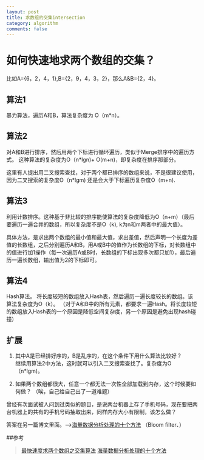 ```yaml
---
layout: post
title: 求数组的交集intersection
category: algorithm
comments: false
---
```


# 如何快速地求两个数组的交集？

比如A={6，2，4，1},B={2，9，4，3，2}，那么A&B={2，4}。

## 算法1

暴力算法，遍历A和B，算法复杂度为 O（m*n）。


## 算法2

对A和B进行排序，然后用两个下标进行循环遍历，类似于Merge排序中的遍历方式。 这种算法的复杂度为O（n*lgn)+ O(m+n)，即复杂度在排序那部分。

这里有人提出用二叉搜索查找，对于两个都已排序的数组来说，不是很建议使用，因为二叉搜索的复杂度O（n*lgm) 还是会大于下标遍历复杂度O（m+n).

## 算法3

利用计数排序。这种基于非比较的排序能使算法的复杂度降低为O（n+m）（最后要遍历一遍合并的数组，所以复杂度不是O（k), k为n和m两者中的最大值）。

具体方法，是求出两个数组的最小值和最大值，求出差值，然后声明一个长度为差值的长数组，之后分别遍历A和B，用A或B中的值作为长数组的下标，对长数组中的值进行加1操作（每一次遍历A或B时，长数组的下标出现多次都只加1），最后遍历一遍长数组，输出值为2的下标即可。

## 算法4

Hash算法。 将长度较短的数组放入Hash表，然后遍历一遍长度较长的数组。该算法复杂度为O（k）。
（对于A和B中的所有元素，都要求一遍Hash。将长度较短的数组放入Hash表的一个原因是降低空间复杂度，另一个原因是避免出现hash碰撞）

## 扩展
1. 其中A是已经排好序的，B是乱序的，在这个条件下用什么算法比较好？  
继续用算法2中方法，这时就可以引入二叉搜索查找了。复杂度为O（n*lgm)。

2. 如果两个数组都很大，任意一个都无法一次性全部加载到内存，这个时候要如何做？
（唉，自己给自己出了一道难题）

曾经有次面试被人问到过类似的题目，是说两台机器上存了手机号码，现在要把两台机器上的共有的手机号码抽取出来，同样内存大小有限制，该怎么做？

答案在另一篇博文里面。-->[海量数据分析处理的十个方法](/algorithm/2016/06/27/algo-bigdata2.html)
（Bloom filter、）

##参考
 > [最快速度求两个数组之交集算法](http://www.tuicool.com/articles/A3QBV3)
 > [海量数据分析处理的十个方法](http://www.36dsj.com/archives/2556)